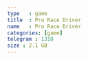 ```yaml
---
type   : game
title  : Pro Race Driver
name   : Pro Race Driver
categories: [game]
telegram : 1318
size : 2.1 GB
---
```



